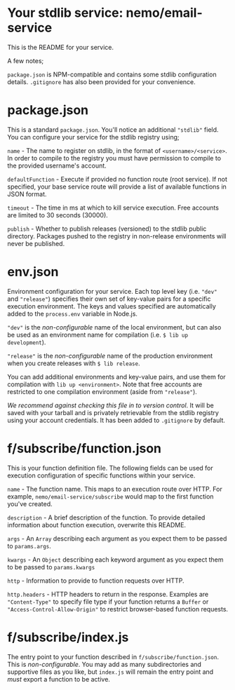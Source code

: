 # Your stdlib service: nemo/email-service

This is the README for your service.

A few notes;

`package.json` is NPM-compatible and contains some stdlib configuration details.
`.gitignore` has also been provided for your convenience.

# package.json

This is a standard `package.json`. You'll notice an additional `"stdlib"` field.
You can configure your service for the stdlib registry using;

`name` - The name to register on stdlib, in the format of `<username>/<service>`.
In order to compile to the registry you must have permission to compile to the
provided username's account.

`defaultFunction` - Execute if provided no function route (root service).
If not specified, your base service route will provide a list of available
functions in JSON format.

`timeout` - The time in ms at which to kill service execution. Free accounts are
limited to 30 seconds (30000).

`publish` - Whether to publish releases (versioned) to the stdlib public
  directory. Packages pushed to the registry in non-release environments will
  never be published.

# env.json

Environment configuration for your service. Each top level key (i.e.
  `"dev"` and `"release"`) specifies their own set of key-value
  pairs for a specific execution environment. The keys and values specified
  are automatically added to the `process.env` variable in Node.js.

`"dev"` is the *non-configurable* name of the local environment, but can
also be used as an environment name for compilation
(i.e. `$ lib up development`).

`"release"` is the *non-configurable* name of the production environment when
you create releases with `$ lib release`.

You can add additional environments and key-value pairs, and use them for
compilation with `lib up <environment>`. Note that free accounts are
restricted to one compilation environment (aside from `"release"`).

*We recommend against checking this file in to version control*. It will be
saved with your tarball and is privately retrievable from the stdlib registry
using your account credentials. It has been added to `.gitignore` by default.

# f/subscribe/function.json

This is your function definition file. The following fields can be used for
execution configuration of specific functions within your service.

`name` - The function name. This maps to an execution route over HTTP. For
example, `nemo/email-service/subscribe` would map to the first
function you've created.

`description` - A brief description of the function. To provide detailed
information about function execution, overwrite this README.

`args` - An `Array` describing each argument as you expect them to be passed to
`params.args`.

`kwargs` - An `Object` describing each keyword argument as you expect them to be
passed to `params.kwargs`

`http` - Information to provide to function requests over HTTP.

`http.headers` - HTTP headers to return in the response. Examples are
`"Content-Type"` to specify file type if your function returns a `Buffer` or
`"Access-Control-Allow-Origin"` to restrict browser-based function requests.

# f/subscribe/index.js

The entry point to your function described in `f/subscribe/function.json`.
This is *non-configurable*. You may add as many subdirectories and supportive
files as you like, but `index.js` will remain the entry point and *must*
export a function to be active.
